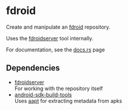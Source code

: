 # fdroid
Create and manipulate an [fdroid](https://f-droid.org/) repository.

Uses the [fdroidserver](https://gitlab.com/fdroid/fdroidserver) tool internally.

For documentation, see the [docs.rs](http://docs.rs/fdroid) page

## Dependencies
- [fdroidserver](https://gitlab.com/fdroid/fdroidserver)  
For working with the repository itself
- [android-sdk-build-tools](https://developer.android.com/tools/releases/build-tools)  
Uses [aapt](https://elinux.org/Android_aapt) for extracting metadata from apks